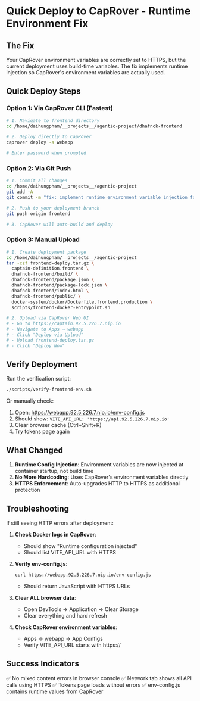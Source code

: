 # Quick Deploy to CapRover - Runtime Environment Fix

## The Fix
Your CapRover environment variables are correctly set to HTTPS, but the current deployment uses build-time variables. The fix implements runtime injection so CapRover's environment variables are actually used.

## Quick Deploy Steps

### Option 1: Via CapRover CLI (Fastest)

```bash
# 1. Navigate to frontend directory
cd /home/daihungpham/__projects__/agentic-project/dhafnck-frontend

# 2. Deploy directly to CapRover
caprover deploy -a webapp

# Enter password when prompted
```

### Option 2: Via Git Push

```bash
# 1. Commit all changes
cd /home/daihungpham/__projects__/agentic-project
git add -A
git commit -m "fix: implement runtime environment variable injection for frontend"

# 2. Push to your deployment branch
git push origin frontend

# 3. CapRover will auto-build and deploy
```

### Option 3: Manual Upload

```bash
# 1. Create deployment package
cd /home/daihungpham/__projects__/agentic-project
tar -czf frontend-deploy.tar.gz \
  captain-definition.frontend \
  dhafnck-frontend/build/ \
  dhafnck-frontend/package.json \
  dhafnck-frontend/package-lock.json \
  dhafnck-frontend/index.html \
  dhafnck-frontend/public/ \
  docker-system/docker/Dockerfile.frontend.production \
  scripts/frontend-docker-entrypoint.sh

# 2. Upload via CapRover Web UI
# - Go to https://captain.92.5.226.7.nip.io
# - Navigate to Apps → webapp
# - Click "Deploy via Upload"
# - Upload frontend-deploy.tar.gz
# - Click "Deploy Now"
```

## Verify Deployment

Run the verification script:
```bash
./scripts/verify-frontend-env.sh
```

Or manually check:
1. Open: https://webapp.92.5.226.7.nip.io/env-config.js
2. Should show: `VITE_API_URL: 'https://api.92.5.226.7.nip.io'`
3. Clear browser cache (Ctrl+Shift+R)
4. Try tokens page again

## What Changed

1. **Runtime Config Injection**: Environment variables are now injected at container startup, not build time
2. **No More Hardcoding**: Uses CapRover's environment variables directly
3. **HTTPS Enforcement**: Auto-upgrades HTTP to HTTPS as additional protection

## Troubleshooting

If still seeing HTTP errors after deployment:

1. **Check Docker logs in CapRover**:
   - Should show "Runtime configuration injected"
   - Should list VITE_API_URL with HTTPS

2. **Verify env-config.js**:
   ```bash
   curl https://webapp.92.5.226.7.nip.io/env-config.js
   ```
   - Should return JavaScript with HTTPS URLs

3. **Clear ALL browser data**:
   - Open DevTools → Application → Clear Storage
   - Clear everything and hard refresh

4. **Check CapRover environment variables**:
   - Apps → webapp → App Configs
   - Verify VITE_API_URL starts with https://

## Success Indicators

✅ No mixed content errors in browser console
✅ Network tab shows all API calls using HTTPS
✅ Tokens page loads without errors
✅ env-config.js contains runtime values from CapRover